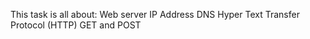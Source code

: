 This task is all about: 
Web server
IP Address
DNS
Hyper Text Transfer Protocol (HTTP)
GET and POST
